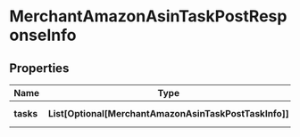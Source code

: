 # MerchantAmazonAsinTaskPostResponseInfo


## Properties

| Name | Type | Description | Notes |
|------------ | ------------- | ------------- | -------------|
**tasks** | **List[Optional[MerchantAmazonAsinTaskPostTaskInfo]]** | array of tasks |[optional]|